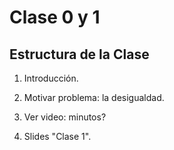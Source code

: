 # Clase 0 y 1

## Estructura de la Clase

1. Introducción.

2. Motivar problema: la desigualdad. 
3. Ver video: minutos?
4. Slides "Clase 1".